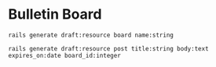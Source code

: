 # Bulletin Board

```
rails generate draft:resource board name:string
```

```
rails generate draft:resource post title:string body:text expires_on:date board_id:integer
```

